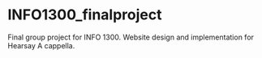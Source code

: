 # INFO1300_finalproject
Final group project for INFO 1300. Website design and implementation for Hearsay A cappella. 
